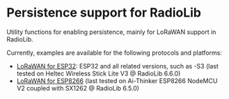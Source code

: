 # Persistence support for RadioLib
Utility functions for enabling persistence, mainly for LoRaWAN support in RadioLib.

Currently, examples are available for the following protocols and platforms:
* [LoRaWAN for ESP32](https://github.com/radiolib-org/radiolib-persistence/tree/main/examples/LoRaWAN_ESP32): ESP32 and all related versions, such as -S3 (last tested on Heltec Wireless Stick Lite V3 @ RadioLib 6.6.0)
* [LoRaWAN for ESP8266](https://github.com/radiolib-org/radiolib-persistence/tree/main/examples/LoRaWAN_ESP8266) (last tested on Ai-Thinker ESP8266 NodeMCU V2 coupled with SX1262 @ RadioLib 6.5.0)